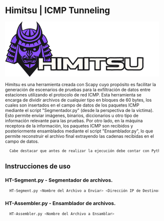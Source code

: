 # Himitsu | ICMP Tunneling

![](https://raw.githubusercontent.com/NaotaClone/Himitsu/main/Himitsu.png)


Himitsu es una herramienta creada con Scapy cuyo propósito es facilitar la generación de escenarios de pruebas para la exfiltración de datos entre estaciones utilizando el protocolo de red ICMP. Esta herramienta se encarga de dividir archivos de cualquier tipo en bloques de 60 bytes, los cuales son insertados en el campo de datos de los paquetes ICMP mediante el script "Segmentador.py" (desde la perspectiva de la víctima). Esto permite enviar imágenes, binarios, diccionarios u otro tipo de información relevante para las pruebas. Por otro lado, en la máquina receptora de la información, los paquetes ICMP son recibidos y posteriormente ensamblados mediante el script "Ensamblador.py", lo que permite reconstruir el archivo final extrayendo las cadenas recibidas en el campo de datos.

```bash
  Cabe destacar que antes de realizar la ejecución debe contar con Python3 & Scapy instalados en ambos sistemas.
```

## Instrucciones de uso

### HT-Segment.py - Segmentador de archivos.
```bash
  HT-Segment.py <Nombre del Archivo a Enviar> <Dirección IP de Destino>
```
### HT-Assembler.py - Ensamblador de archivos.
```bash
  HT-Assembler.py <Nombre del Archivo a Ensamblar>
```
